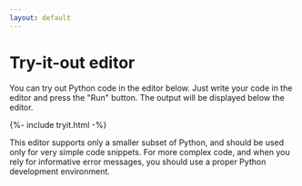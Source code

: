 ```yaml
---
layout: default
---
```


# Try-it-out editor

You can try out Python code in the editor below. Just write your code in the editor and press the "Run" button. The output will be displayed below the editor.

{%- include tryit.html -%}

This editor supports only a smaller subset of Python, and should be used only for very simple code snippets. For more complex code, and when you rely for informative error messages, you should use a proper Python development environment. 

<!-- 
{%- capture mycode -%}
print("Hello, world!")
{%- endcapture -%}

{%- include tryit.html mycode=mycode -%}
-->